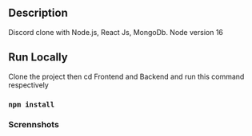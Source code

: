 ## Description

Discord clone with Node.js, React Js, MongoDb.
Node version 16

## Run Locally

Clone the project then cd Frontend and Backend and run this command respectively

### `npm install`

### Scrennshots

